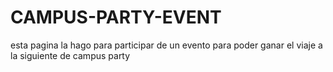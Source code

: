 # CAMPUS-PARTY-EVENT
esta pagina la hago para participar de un evento para poder ganar el viaje a la siguiente de campus party
